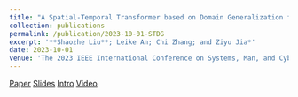 ```yaml
---
title: "A Spatial-Temporal Transformer based on Domain Generalization for Motor Imagery Classification"
collection: publications
permalink: /publication/2023-10-01-STDG
excerpt: '**Shaozhe Liu**; Leike An; Chi Zhang; and Ziyu Jia*'
date: 2023-10-01
venue: 'The 2023 IEEE International Conference on Systems, Man, and Cybernetics(<span style=" color: red;">SMC, CCF-C</span>)'
---
```


[Paper](https://ieeexplore.ieee.org/document/10394657) [Slides](http://shaozheliu.github.io/files/SMC2023/SMC_pre.pdf) [Intro](https://github.com/shaozheliu/Reading-Materials/tree/main/Materials/ST-DG) [Video](http://shaozheliu.github.io/files/SMC2023/smc2023.mp4)
<div style="display:none">paperurl: '[Paper](http://shaozheliu.github.io/files/SMC2023/SMC2023.pdf)'</div>
<div style="display:none">citation: 'Your Name, You. (2009). &quot;Paper Title Number 1.&quot; <i>Journal 1</i>. 1(1).'</div>
